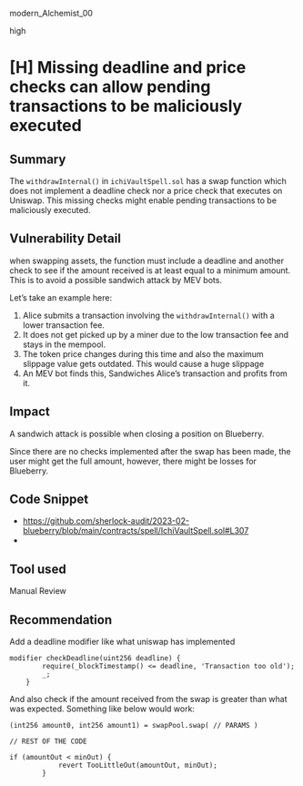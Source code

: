 modern_Alchemist_00

high

# [H] Missing deadline and price checks can allow pending transactions to be maliciously executed

## Summary
The `withdrawInternal()` in `ichiVaultSpell.sol` has a swap function which does not implement a deadline check nor a price check that executes on Uniswap. This missing checks might enable pending transactions to be maliciously executed.

## Vulnerability Detail
when swapping assets, the function must include a deadline and another check to see if the amount received is at least equal to a minimum amount. This is to avoid a possible sandwich attack by MEV bots.

Let’s take an example here:

1. Alice submits a transaction involving the `withdrawInternal()` with a lower transaction fee.
2. It does not get picked up by a miner due to the low transaction fee and stays in the mempool.
3. The token price changes during this time and also the maximum slippage value gets outdated. This would cause a huge slippage
4. An MEV bot finds this, Sandwiches Alice’s transaction and profits from it.

## Impact
A sandwich attack is possible when closing a position on Blueberry. 

Since there are no checks implemented after the swap has been made, the user might get the full amount, however, there might be losses for Blueberry.

## Code Snippet
- https://github.com/sherlock-audit/2023-02-blueberry/blob/main/contracts/spell/IchiVaultSpell.sol#L307
- 
## Tool used

Manual Review

## Recommendation

Add a deadline modifier like what uniswap has implemented

```solidity
modifier checkDeadline(uint256 deadline) {
        require(_blockTimestamp() <= deadline, 'Transaction too old');
        _;
    }
```

And also check if the amount received from the swap is greater than what was expected. Something like below would work:

```solidity
(int256 amount0, int256 amount1) = swapPool.swap( // PARAMS )

// REST OF THE CODE

if (amountOut < minOut) {
            revert TooLittleOut(amountOut, minOut);
        }
```
